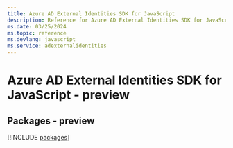 ```yaml
---
title: Azure AD External Identities SDK for JavaScript
description: Reference for Azure AD External Identities SDK for JavaScript
ms.date: 03/25/2024
ms.topic: reference
ms.devlang: javascript
ms.service: adexternalidentities
---
```

# Azure AD External Identities SDK for JavaScript - preview
## Packages - preview
[!INCLUDE [packages](ad-external-identities-index.md)]
